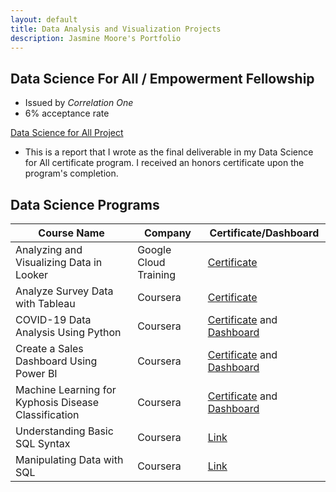 ```yaml
---
layout: default
title: Data Analysis and Visualization Projects
description: Jasmine Moore's Portfolio
---
```


## Data Science For All / Empowerment Fellowship
- Issued by _Correlation One_
- 6% acceptance rate

[Data Science for All Project](https://www.credential.net/1413bc3f-9fd6-42a6-b06a-0c6f0c48ad10#gs.8x47o7)

- This is a report that I wrote as the final deliverable in my Data Science for All certificate program. I received an honors certificate upon the program's completion.

## Data Science Programs

| Course Name	| Company	| Certificate/Dashboard |
|---|---|---|
| Analyzing and Visualizing Data in Looker	| Google Cloud Training	| [Certificate](https://coursera.org/share/d45931ce03106b870d9694326d193277) |
| Analyze Survey Data with Tableau | Coursera	| [Certificate](https://coursera.org/share/fa70ae8a9cc33cd22f69d5854881a7fe) |
| COVID-19 Data Analysis Using Python	| Coursera | [Certificate](https://coursera.org/share/4a2128b2560eba63648f41aa068fabf1) and [Dashboard](url) |
| Create a Sales Dashboard Using Power BI	| Coursera	| [Certificate](https://coursera.org/share/9db7b2270c90ff51eadb134d89d38315) and [Dashboard](url) |
| Machine Learning for Kyphosis Disease Classification	| Coursera	| [Certificate](https://coursera.org/share/d17c1545e6fc6b13d0d105600479df85) and [Dashboard](url) |
| Understanding Basic SQL Syntax | Coursera | [Link](https://coursera.org/share/524cfc5ad56db01238048debf6cb4be7) | 
| Manipulating Data with SQL | Coursera	| [Link](https://coursera.org/share/404c18a5bc0bdb10a51f3f7755d1e831) |
